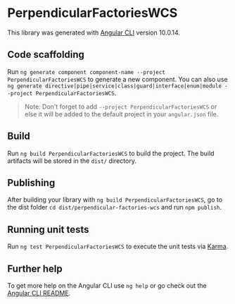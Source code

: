 # PerpendicularFactoriesWCS

This library was generated with [Angular CLI](https://github.com/angular/angular-cli) version 10.0.14.

## Code scaffolding

Run `ng generate component component-name --project PerpendicularFactoriesWCS` to generate a new component. You can also use `ng generate directive|pipe|service|class|guard|interface|enum|module --project PerpendicularFactoriesWCS`.
> Note: Don't forget to add `--project PerpendicularFactoriesWCS` or else it will be added to the default project in your `angular.json` file. 

## Build

Run `ng build PerpendicularFactoriesWCS` to build the project. The build artifacts will be stored in the `dist/` directory.

## Publishing

After building your library with `ng build PerpendicularFactoriesWCS`, go to the dist folder `cd dist/perpendicular-factories-wcs` and run `npm publish`.

## Running unit tests

Run `ng test PerpendicularFactoriesWCS` to execute the unit tests via [Karma](https://karma-runner.github.io).

## Further help

To get more help on the Angular CLI use `ng help` or go check out the [Angular CLI README](https://github.com/angular/angular-cli/blob/master/README.md).
